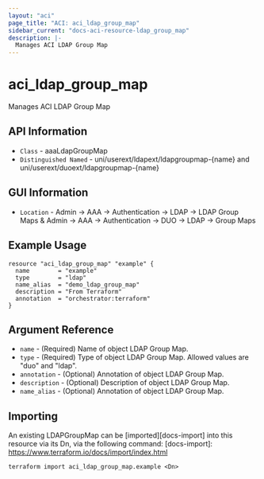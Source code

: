```yaml
---
layout: "aci"
page_title: "ACI: aci_ldap_group_map"
sidebar_current: "docs-aci-resource-ldap_group_map"
description: |-
  Manages ACI LDAP Group Map
---
```


# aci_ldap_group_map #

Manages ACI LDAP Group Map

## API Information ##

* `Class` - aaaLdapGroupMap
* `Distinguished Named` - uni/userext/ldapext/ldapgroupmap-{name} and uni/userext/duoext/ldapgroupmap-{name}

## GUI Information ##

* `Location` - Admin -> AAA -> Authentication -> LDAP -> LDAP Group Maps & Admin -> AAA -> Authentication -> DUO -> LDAP -> Group Maps


## Example Usage ##

```hcl
resource "aci_ldap_group_map" "example" {
  name        = "example"
  type        = "ldap"
  name_alias  = "demo_ldap_group_map"
  description = "From Terraform"
  annotation  = "orchestrator:terraform"
}
```

## Argument Reference ##


* `name` - (Required) Name of object LDAP Group Map.
* `type` - (Required) Type of object LDAP Group Map. Allowed values are "duo" and "ldap".
* `annotation` - (Optional) Annotation of object LDAP Group Map.
* `description` - (Optional) Description of object LDAP Group Map.
* `name_alias` - (Optional) Annotation of object LDAP Group Map.



## Importing ##

An existing LDAPGroupMap can be [imported][docs-import] into this resource via its Dn, via the following command:
[docs-import]: https://www.terraform.io/docs/import/index.html


```
terraform import aci_ldap_group_map.example <Dn>
```